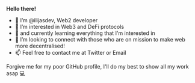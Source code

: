 <strong>Hello there!</strong>

- 👋 I’m @ilijasdev, Web2 developer
- 👀 I’m interested in Web3 and DeFi protocols
- 🌱 and currently learning everything that I'm interested in 
- 💞️ I’m looking to connect with those who are on mission to make web more decentralised!
- 📫 Feel free to contact me at Twitter or Email

Forgive me for my poor GitHub profile, I'll do my best to show all my work asap 💻
